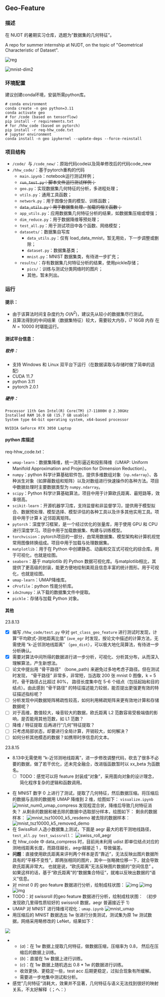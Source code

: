 ## Geo-Feature

### 描述

在 NUDT 的暑期实习仓库，选题为”数据集的几何特征”。

A repo for summer internship at NUDT, on the topic of "Geometrical Characteristic of Dataset".

![reg](image/README/reg.png)

![mnist-dim2](image/README/mnist-dim2.png)

### 环境配置

建议创建conda环境，安装所需python库。

```shell
# conda environment
conda create -n geo python=3.11
conda activate geo
# for /code (based on tensorflow)
pip install -r requirements.txt
# for /hhw_code (based on pytorch)
pip install -r req-hhw_code.txt
# jupyter environment
conda install -n geo ipykernel --update-deps --force-reinstall
```

### 项目结构

- `/code/ `与 `/code_new/`：原始代码code以及简单修改后的代码code_new
- `/hhw_code/`：基于pytorch重构的代码
  - `main.ipynb`：notebook运行测试样例；
  - ~~`run_test.py`：脚本文件运行测试样例；~~
  - `geo.py`：实现数据集几何特征的分析，多进程处理；
  - `utils.py`：通用工具函数；
  - `network.py`：用于图像分类的模型、训练函数；
  - ~~`data_utils.py`：用于数据集处理、加载的相关函数；~~
  - `app_utils.py`：应用数据集几何特征分析的结果，如数据集压缩或增强；
  - `dim_reduce.py`：用于数据降维等预处理；
  - `test_all.py`：用于测试项目中各个函数、网络模型；
  - `datasets/`：数据集自写库
    - `data_utils.py`：仅有 load_data_mnist，暂无用处，下一步调整或删除；
    - `dataset.py`：数据集基类；
    - `mnist.py`：MNIST 数据集类，有待进一步扩充；
  - `results/`：存有数据集几何特征分析的结果，使用pickle存储；
    - `pics/`：训练与测试分类网络时的图片；
    - 其他，暂未列出。

### 运行

#### 提示：

- 由于该算法时间复杂度约为 $O(N^2)$，建议先从较小的数据集尽行测试。
- 且算法得到的中间结果（数据集特征）较大，需要较大内存，i7 16GB 内存 在 $N=10000$ 时堪能运行。

#### 测试平台信息：

##### 软件：

- 支持 Windows 和 Linux 双平台下运行（在数据读取与存储时做了简单的适配）
- CUDA 11.7
- python 3.11
- pytorch 2.0.1

##### 硬件：

```
Processor 11th Gen Intel(R) Core(TM) i7-11800H @ 2.30GHz
Installed RAM 16.0 GB (15.7 GB usable)
System type	64-bit operating system, x64-based processor

NVIDIA GeForce RTX 3050 Laptop
```

#### python 库描述

req-hhw_code.txt：

* `umap-learn`：数据集降维，统一流形逼近和投影降维（UMAP: Uniform Manifold Approximation and Projection for Dimension Reduction）。
* `numpy`：python 科学计算基础软件包，提供多维数组对象（`np.ndarray`）、各种派生对象（如屏蔽数组和矩阵）以及对数组进行快速操作的各种方法。项目中数据处理时主要数据类型为 `numpy.ndarray`。
* `scipy`：Python 科学计算基础算法，项目中用于计算欧氏距离、最短路等，效率很高。
* `scikit-learn`：开源机器学习库，支持监督和非监督学习，提供用于模型拟合、数据预处理、模型选择、模型评估的各种工具以及许多其他实用工具。项目中用于计算 $k$ 近邻距离矩阵。
* `pytorch`：深度学习框架，是一个经过优化的张量库，用于使用 GPU 和 CPU 进行深度学习。项目中用于加载数据集、构建与训练模型。
* `torchvision`：pytorch项目的一部分，由常用数据集、模型架构和计算机视觉常用图像转换组成。项目中用于加载与处理数据集。
* `matplotlib`：用于在 Python 中创建静态、动画和交互式可视化的综合库。用于可视化，也就是绘图。
* `seaborn`：基于 matplotlib 的 Python 数据可视化库。与matplotlib相比，其提供了更高级的封装，能更方便地绘制美观且信息丰富的统计图形。用于可视化，也就是绘图。
* `umap-learn`：UMAP降维库。
* `cProfile`：python 性能分析库。
* `idx2numpy`：从下载的数据集文件中提取。
* `pickle`：存储与加载 Python 对象。

#### 其他

23.8.13

- [X] 编写 `/hhw_code/test.py` 中对 `get_class_geo_feature` 进行测试时发现，计算“平均欧式-测地距离比值” (`ave_egr` 时发现，按论文中描述的计算方法，无需使用 “k-近邻测地线距离” （`geo_dist`），可以极大地化简算法，有待进一步分析确认。
- [X] 需要对算法中间所得的数据进行进一步分析，可视化、分析其分布，从而深入理解算法，产生新想法。
- [ ] 论文中提出用 “骨干路径” （bone_path) 来避免过多地考虑子路径。但在测试时发现， “骨干路径” 非常多，非常短，当选取 200 张 mnist 0 图像，k = 5 时，骨干路径占比超过 80%， 路径长度集中在 5-6 个结点（包括起始和目的结点）。由此感到 “骨干路径” 的特征描述能力较弱，能否提出更强更有效的特征描述指标呢？
- [ ] 分析发现中间数据矩阵稀疏性较高，如何利用稀疏矩阵来更有效地计算和存储数据呢？
- [ ] 对于高维，数值较大，噪音较大的数据，欧氏距离 L2 范数容易受极端值的影响，是否能用其他范数，如 L1 范数？
- [ ] 降维 / 特征提取 后再进行“几何”特征提取？
- [ ] 只考虑局部状态，却要进行全局计算，开销较大，如何解决？
- [ ] 如何分析其他模态的数据？如携带时序信息的文本。

23.8.15

* 8.13中无需使用 “k-近邻测地线距离”，进一步修改调整代码，砍去了很多不必要的数据，做了若干优化，还未完全融合，改进版函数暂时以 xx_beta 为函数名。
  * [ ] TODO：感觉可以将 feature 封装成“对象”，采用面向对象的设计理念，简化程序复杂的逻辑和函数调用。

- 在 MNIST 数字 0 上进行了测试，提取了几何特征，然后数据压缩。将压缩后的数据与去除的数据用 UMAP 降维到 2 维，绘图如下：
  `visualize.ipynb`
  ![mnist_num0_umap_compress](image/README/mnist_num0_umap_compress.png)
  发现程混合状，降维后导致几何特征消失？
  从剩余的数据和被去除的数据中选取部分样本，绘图如下：
  剩余的数据样本：
  ![mnist_tsz10000_k5_resdemo](image/README/mnist_tsz10000_k5_resdemo.png)
  被去除的数据样本：
  ![mnist_tsz10000_k5_removed_demo](image/README/mnist_tsz10000_k5_removed_demo.png)
- 在 SwissRoll 人造小数据集上测试，下面是 aegr 最大的若干测地线路径，`test_all.py test_swissroll`：
  ![swiss_roll_aegr](image/README/swiss_roll_aegr.png)
- 在 hhw_code 中 data_compress 时，目前尚未利用 udist 即单位结点对应的测地线距离长度，而路径越长，aegr越接近 1 ，导致偏差。
- **问题**：直接使用欧氏距离来评判两个样本是否“靠近”，无法反映出图片数据所具有的“平移不变性”，即两张相同的图片，其中一张略微位移一下，就会导致欧氏距离非常大。
  也就是说，“欧氏距离”无法反映图片数据的“空间信息” 。如果这样的话，基于“欧氏距离”的“数据集合特征”，就难以反映出数据的“语义”信息。
- 对 minst 0 的 geo feature 数据进行分析，绘制成柱状图：
  ![img](image/README/mnit_0_k15_sz1001_euc&geo.png)
  ![img](image/README/mnit_0_k15_sz1001_weight&len.png)
  ![img](image/README/mnit_0_k15_sz1001_aegr&udist.png)
- TODO：对 swissroll 的geo feature 数据进行分析，绘制成柱状图：
  （初步发现欧几里得性质较好的 swissroll 数据，aegr 普遍接近于 1）
- UMAP 对 MNIST 进行降维可视化：`umap.ipynb`
  ![mnist_umap](image/README/mnist_umap.png)
- 用压缩后的 MNIST 数据选出 1w 张进行分类测试，测试集为原 1w 测试数据，网络采用略修改的 LeNet，结果如下：

![](image/README/train_compare.png)

- - $(a)$：在 1w 数据上提取几何特征，做数据压缩，压缩率为 0.8， 然后在压缩后的数据上训练。
  - $(b)$：直接在 1w 数据上进行训练。
  - $(c)$：在 1w 数据上随机选出 0.8 * 1w 的数据进行训练。
  - 收敛更快、更稳定一些，test acc 后期更稳定，过拟合现象有所缓解。
  - 需要进一步地集中测试和分析。
- 感觉”几何特征“消耗大，效果并不显著，几何特征与语义无法找到很好的映射关系，不太好解释（；へ：）
